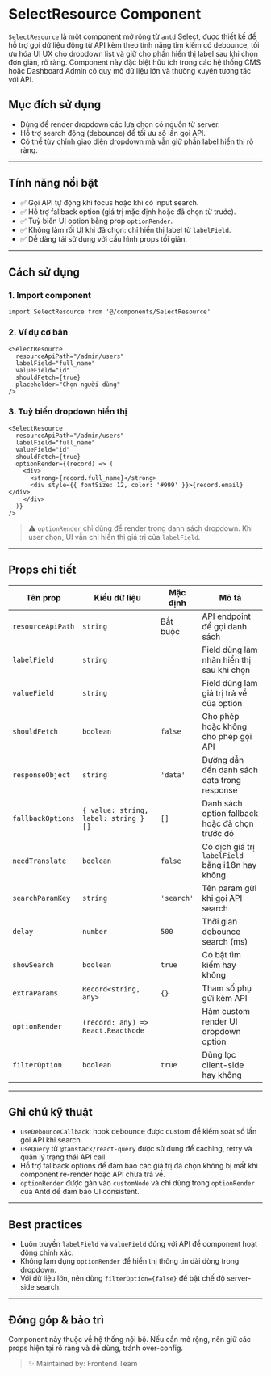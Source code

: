 # SelectResource Component

`SelectResource` là một component mở rộng từ `antd` Select, được thiết kế để hỗ trợ gọi dữ liệu động từ API kèm theo tính năng tìm kiếm có debounce, tối ưu hóa UI UX cho dropdown list và giữ cho phần hiển thị label sau khi chọn đơn giản, rõ ràng. Component này đặc biệt hữu ích trong các hệ thống CMS hoặc Dashboard Admin có quy mô dữ liệu lớn và thường xuyên tương tác với API.

## Mục đích sử dụng

- Dùng để render dropdown các lựa chọn có nguồn từ server.
- Hỗ trợ search động (debounce) để tối ưu số lần gọi API.
- Có thể tùy chỉnh giao diện dropdown mà vẫn giữ phần label hiển thị rõ ràng.

---

## Tính năng nổi bật

- ✅ Gọi API tự động khi focus hoặc khi có input search.
- ✅ Hỗ trợ fallback option (giá trị mặc định hoặc đã chọn từ trước).
- ✅ Tuỳ biến UI option bằng prop `optionRender`.
- ✅ Không làm rối UI khi đã chọn: chỉ hiển thị label từ `labelField`.
- ✅ Dễ dàng tái sử dụng với cấu hình props tối giản.

---

## Cách sử dụng

### 1. Import component

```tsx
import SelectResource from '@/components/SelectResource'
```

### 2. Ví dụ cơ bản

```tsx
<SelectResource
  resourceApiPath="/admin/users"
  labelField="full_name"
  valueField="id"
  shouldFetch={true}
  placeholder="Chọn người dùng"
/>
```

### 3. Tuỳ biến dropdown hiển thị

```tsx
<SelectResource
  resourceApiPath="/admin/users"
  labelField="full_name"
  valueField="id"
  shouldFetch={true}
  optionRender={(record) => (
    <div>
      <strong>{record.full_name}</strong>
      <div style={{ fontSize: 12, color: '#999' }}>{record.email}</div>
    </div>
  )}
/>
```

> ⚠️ `optionRender` chỉ dùng để render trong danh sách dropdown. Khi user chọn, UI vẫn chỉ hiển thị giá trị của `labelField`.

---

## Props chi tiết

| Tên prop          | Kiểu dữ liệu                         | Mặc định   | Mô tả                                            |
| ----------------- | ------------------------------------ | ---------- | ------------------------------------------------ |
| `resourceApiPath` | `string`                             | Bắt buộc   | API endpoint để gọi danh sách                    |
| `labelField`      | `string`                             |            | Field dùng làm nhãn hiển thị sau khi chọn        |
| `valueField`      | `string`                             |            | Field dùng làm giá trị trả về của option         |
| `shouldFetch`     | `boolean`                            | `false`    | Cho phép hoặc không cho phép gọi API             |
| `responseObject`  | `string`                             | `'data'`   | Đường dẫn đến danh sách data trong response      |
| `fallbackOptions` | `{ value: string, label: string }[]` | `[]`       | Danh sách option fallback hoặc đã chọn trước đó  |
| `needTranslate`   | `boolean`                            | `false`    | Có dịch giá trị `labelField` bằng i18n hay không |
| `searchParamKey`  | `string`                             | `'search'` | Tên param gửi khi gọi API search                 |
| `delay`           | `number`                             | `500`      | Thời gian debounce search (ms)                   |
| `showSearch`      | `boolean`                            | `true`     | Có bật tìm kiếm hay không                        |
| `extraParams`     | `Record<string, any>`                | `{}`       | Tham số phụ gửi kèm API                          |
| `optionRender`    | `(record: any) => React.ReactNode`   |            | Hàm custom render UI dropdown option             |
| `filterOption`    | `boolean`                            | `true`     | Dùng lọc client-side hay không                   |

---

## Ghi chú kỹ thuật

- `useDebounceCallback`: hook debounce được custom để kiểm soát số lần gọi API khi search.
- `useQuery` từ `@tanstack/react-query` được sử dụng để caching, retry và quản lý trạng thái API call.
- Hỗ trợ fallback options để đảm bảo các giá trị đã chọn không bị mất khi component re-render hoặc API chưa trả về.
- `optionRender` được gán vào `customNode` và chỉ dùng trong `optionRender` của Antd để đảm bảo UI consistent.

---

## Best practices

- Luôn truyền `labelField` và `valueField` đúng với API để component hoạt động chính xác.
- Không lạm dụng `optionRender` để hiển thị thông tin dài dòng trong dropdown.
- Với dữ liệu lớn, nên dùng `filterOption={false}` để bật chế độ server-side search.

---

## Đóng góp & bảo trì

Component này thuộc về hệ thống nội bộ. Nếu cần mở rộng, nên giữ các props hiện tại rõ ràng và dễ dùng, tránh over-config.

> ✨ Maintained by: Frontend Team
